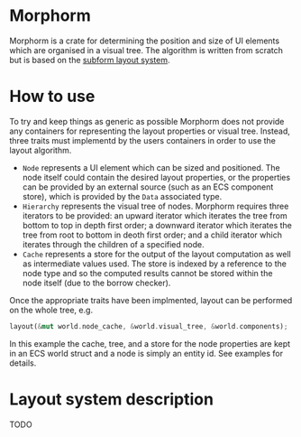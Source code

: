 # Morphorm

Morphorm is a crate for determining the position and size of UI elements which are organised in a visual tree.
The algorithm is written from scratch but is based on the [subform layout system](https://subformapp.com/articles/why-not-flexbox/).

# How to use
To try and keep things as generic as possible Morphorm does not provide any containers for representing the layout properties or visual tree.
Instead, three traits must implementd by the users containers in order to use the layout algorithm.

 - `Node` represents a UI element which can be sized and positioned. The node itself could contain the desired layout properties, or the properties
    can be provided by an external source (such as an ECS component store), which is provided by the `Data` associated type.
 - `Hierarchy` represents the visual tree of nodes. Morphorm requires three iterators to be provided: an upward iterator which iterates the tree
    from bottom to top in depth first order; a downward iterator which iterates the tree from root to bottom in deoth first order; and a child iterator
    which iterates through the children of a specified node.
 - `Cache` represents a store for the output of the layout computation as well as intermediate values used. The store is indexed by a reference
    to the node type and so the computed results cannot be stored within the node itself (due to the borrow checker). 
 
Once the appropriate traits have been implmented, layout can be performed on the whole tree, e.g.
```rs
layout(&mut world.node_cache, &world.visual_tree, &world.components);
```
In this example the cache, tree, and a store for the node properties are kept in an ECS world struct and a node is simply an entity id.
See examples for details.

# Layout system description 
TODO
